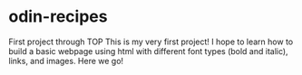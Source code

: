 # odin-recipes
First project through TOP
This is my very first project! I hope to learn how to build a basic webpage using html with different font types (bold and italic), links, and images. Here we go!